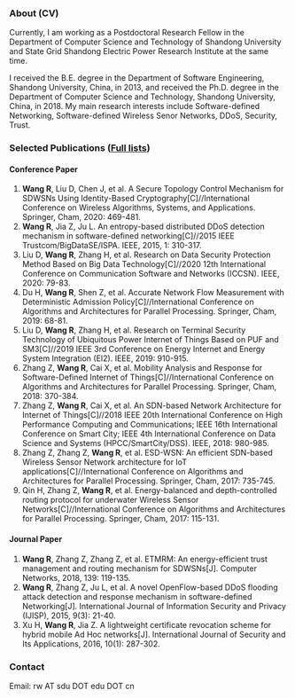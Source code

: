 ### About (CV)

Currently, I am working as a Postdoctoral Research Fellow in the Department of Computer Science and Technology of Shandong University and State Grid Shandong Electric Power Research Institute at the same time.

I received the B.E. degree in the Department of Software Engineering, Shandong University, China, in 2013, and received the Ph.D. degree in the Department of Computer Science and Technology, Shandong University, China, in 2018.  My main research interests include Software-defined Networking, Software-defined Wireless Senor Networks, DDoS, Security, Trust.


### Selected Publications ([Full lists](https://scholar.google.com.hk/citations?user=ZGhzY8MAAAAJ)) 

#### Conference Paper

1.	**Wang R**, Liu D, Chen J, et al. A Secure Topology Control Mechanism for SDWSNs Using Identity-Based Cryptography[C]//International Conference on Wireless Algorithms, Systems, and Applications. Springer, Cham, 2020: 469-481.
2.	**Wang R**, Jia Z, Ju L. An entropy-based distributed DDoS detection mechanism in software-defined networking[C]//2015 IEEE Trustcom/BigDataSE/ISPA. IEEE, 2015, 1: 310-317.
3.	 Liu D, **Wang R**, Zhang H, et al. Research on Data Security Protection Method Based on Big Data Technology[C]//2020 12th International Conference on Communication Software and Networks (ICCSN). IEEE, 2020: 79-83. 
4.	Du H, **Wang R**, Shen Z, et al. Accurate Network Flow Measurement with Deterministic Admission Policy[C]//International Conference on Algorithms and Architectures for Parallel Processing. Springer, Cham, 2019: 68-81.
5.	Liu D, **Wang R**, Zhang H, et al. Research on Terminal Security Technology of Ubiquitous Power Internet of Things Based on PUF and SM3[C]//2019 IEEE 3rd Conference on Energy Internet and Energy System Integration (EI2). IEEE, 2019: 910-915.
6.	Zhang Z, **Wang R**, Cai X, et al. Mobility Analysis and Response for Software-Defined Internet of Things[C]//International Conference on Algorithms and Architectures for Parallel Processing. Springer, Cham, 2018: 370-384.
7.	Zhang Z, **Wang R**, Cai X, et al. An SDN-based Network Architecture for Internet of Things[C]//2018 IEEE 20th International Conference on High Performance Computing and Communications; IEEE 16th International Conference on Smart City; IEEE 4th International Conference on Data Science and Systems (HPCC/SmartCity/DSS). IEEE, 2018: 980-985.
8.	Zhang Z, Zhang Z, **Wang R**, et al. ESD-WSN: An efficient SDN-based Wireless Sensor Network architecture for IoT applications[C]//International Conference on Algorithms and Architectures for Parallel Processing. Springer, Cham, 2017: 735-745.
9.	Qin H, Zhang Z, **Wang R**, et al. Energy-balanced and depth-controlled routing protocol for underwater Wireless Sensor Networks[C]//International Conference on Algorithms and Architectures for Parallel Processing. Springer, Cham, 2017: 115-131.

#### Journal Paper

1. **Wang R**, Zhang Z, Zhang Z, et al. ETMRM: An energy-efficient trust management and routing mechanism for SDWSNs[J]. Computer Networks, 2018, 139: 119-135.
2. **Wang R**, Zhang Z, Ju L, et al. A novel OpenFlow-based DDoS flooding attack detection and response mechanism in software-defined Networking[J]. International Journal of Information Security and Privacy (IJISP), 2015, 9(3): 21-40.
3. Xu H, **Wang R**, Jia Z. A lightweight certificate revocation scheme for hybrid mobile Ad Hoc networks[J]. International Journal of Security and Its Applications, 2016, 10(1): 287-302.

###  Contact

Email: rw AT sdu DOT edu DOT cn
